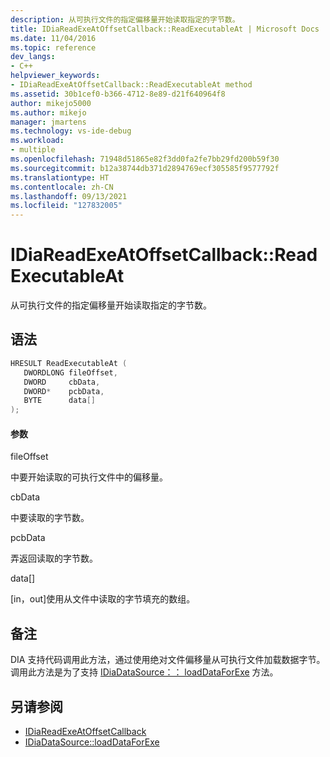 ```yaml
---
description: 从可执行文件的指定偏移量开始读取指定的字节数。
title: IDiaReadExeAtOffsetCallback::ReadExecutableAt | Microsoft Docs
ms.date: 11/04/2016
ms.topic: reference
dev_langs:
- C++
helpviewer_keywords:
- IDiaReadExeAtOffsetCallback::ReadExecutableAt method
ms.assetid: 30b1cef0-b366-4712-8e89-d21f640964f8
author: mikejo5000
ms.author: mikejo
manager: jmartens
ms.technology: vs-ide-debug
ms.workload:
- multiple
ms.openlocfilehash: 71948d51865e82f3dd0fa2fe7bb29fd200b59f30
ms.sourcegitcommit: b12a38744db371d2894769ecf305585f9577792f
ms.translationtype: HT
ms.contentlocale: zh-CN
ms.lasthandoff: 09/13/2021
ms.locfileid: "127832005"
---
```

# <a name="idiareadexeatoffsetcallbackreadexecutableat"></a>IDiaReadExeAtOffsetCallback::ReadExecutableAt
从可执行文件的指定偏移量开始读取指定的字节数。

## <a name="syntax"></a>语法

```C++
HRESULT ReadExecutableAt ( 
   DWORDLONG fileOffset,
   DWORD     cbData,
   DWORD*    pcbData,
   BYTE      data[]
);
```

#### <a name="parameters"></a>参数
 fileOffset

中要开始读取的可执行文件中的偏移量。

 cbData

中要读取的字节数。

 pcbData

弄返回读取的字节数。

 data[]

[in，out]使用从文件中读取的字节填充的数组。

## <a name="remarks"></a>备注
 DIA 支持代码调用此方法，通过使用绝对文件偏移量从可执行文件加载数据字节。 调用此方法是为了支持 [IDiaDataSource：： loadDataForExe](../../debugger/debug-interface-access/idiadatasource-loaddataforexe.md) 方法。

## <a name="see-also"></a>另请参阅
- [IDiaReadExeAtOffsetCallback](../../debugger/debug-interface-access/idiareadexeatoffsetcallback.md)
- [IDiaDataSource::loadDataForExe](../../debugger/debug-interface-access/idiadatasource-loaddataforexe.md)
